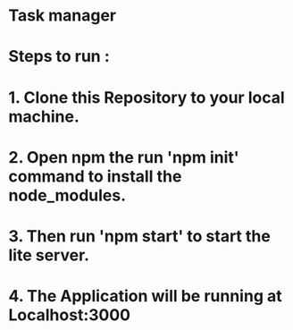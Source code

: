 # Task manager
# Steps to run :
# 1. Clone this Repository to your local machine.
# 2. Open npm the run 'npm init' command to install the node_modules.
# 3. Then run 'npm start' to start the lite server.
# 4. The Application will be running at Localhost:3000
